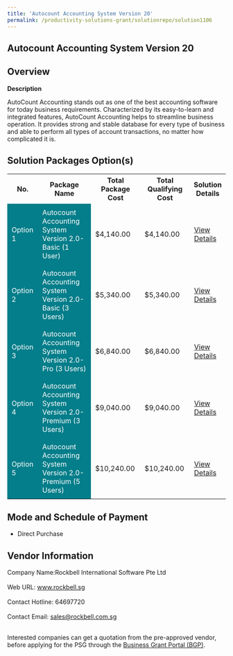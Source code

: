 ```yaml
---
title: 'Autocount Accounting System Version 20'
permalink: /productivity-solutions-grant/solutionrepo/solution1106
---
```


## Autocount Accounting System Version 20

## Overview

**Description**

AutoCount Accounting stands out as one of the best accounting software for today business requirements. Characterized by its easy-to-learn and integrated features, AutoCount Accounting helps to streamline business operation. It provides strong and stable database for every type of business and able to perform all types of account transactions, no matter how complicated it is.

## Solution Packages Option(s)

<table>
<tr>
<th><b>No.</b></th>
<th><b>Package Name</b></th>
<th><b>Total Package Cost</b></th>
<th><b>Total Qualifying Cost</b></th>
<th><b>Solution Details</b></th>
</tr>
<tr>
<td style='padding: 10px; background-color: #037E8A; color: #FFFFFF;'>Option 1</td>
<td style='padding: 10px; background-color: #037E8A; color: #FFFFFF;'>Autocount Accounting System Version 2.0-Basic (1 User)</td>
<td style='padding: 10px;'>$4,140.00</td>
<td style='padding: 10px;'>$4,140.00</td>
<td style='padding: 10px;'><a href='https://www.gobusiness.gov.sg/images/psg/Desensitised_Rockbell_20200195_Annex_3_20200630144608_Part_1.pdf' target='_blank'>View Details</a></td>
</tr>
<tr>
<td style='padding: 10px; background-color: #037E8A; color: #FFFFFF;'>Option 2</td>
<td style='padding: 10px; background-color: #037E8A; color: #FFFFFF;'>Autocount Accounting System Version 2.0-Basic (3 Users)</td>
<td style='padding: 10px;'>$5,340.00</td>
<td style='padding: 10px;'>$5,340.00</td>
<td style='padding: 10px;'><a href='https://www.gobusiness.gov.sg/images/psg/Desensitised_Rockbell_20200195_Annex_3_20200630144608_Part_2.pdf' target='_blank'>View Details</a></td>
</tr>
<tr>
<td style='padding: 10px; background-color: #037E8A; color: #FFFFFF;'>Option 3</td>
<td style='padding: 10px; background-color: #037E8A; color: #FFFFFF;'>Autocount Accounting System Version 2.0-Pro (3 Users)</td>
<td style='padding: 10px;'>$6,840.00</td>
<td style='padding: 10px;'>$6,840.00</td>
<td style='padding: 10px;'><a href='https://www.gobusiness.gov.sg/images/psg/Desensitised_Rockbell_20200195_Annex_3_20200630144608_Part_3.pdf' target='_blank'>View Details</a></td>
</tr>
<tr>
<td style='padding: 10px; background-color: #037E8A; color: #FFFFFF;'>Option 4</td>
<td style='padding: 10px; background-color: #037E8A; color: #FFFFFF;'>Autocount Accounting System Version 2.0-Premium (3 Users)</td>
<td style='padding: 10px;'>$9,040.00</td>
<td style='padding: 10px;'>$9,040.00</td>
<td style='padding: 10px;'><a href='https://www.gobusiness.gov.sg/images/psg/Desensitised_Rockbell_20200195_Annex_3_20200630144608_Part_4.pdf' target='_blank'>View Details</a></td>
</tr>
<tr>
<td style='padding: 10px; background-color: #037E8A; color: #FFFFFF;'>Option 5</td>
<td style='padding: 10px; background-color: #037E8A; color: #FFFFFF;'>Autocount Accounting System Version 2.0-Premium (5 Users)</td>
<td style='padding: 10px;'>$10,240.00</td>
<td style='padding: 10px;'>$10,240.00</td>
<td style='padding: 10px;'><a href='https://www.gobusiness.gov.sg/images/psg/Desensitised_Rockbell_20200195_Annex_3_20200630144608_Part_5.pdf' target='_blank'>View Details</a></td>
</tr>
</table>

## Mode and Schedule of Payment

 - Direct Purchase

## Vendor Information

 Company Name:Rockbell International Software Pte Ltd <br><br>Web URL: www.rockbell.sg <br><br>Contact Hotline: 64697720 <br><br>Contact Email: sales@rockbell.com.sg <br><br>

Interested companies can get a quotation from the pre-approved vendor, before applying for the PSG through the <a href='https://www.businessgrants.gov.sg/' target='_blank' rel='noopener'>Business Grant Portal (BGP)</a>.

<script src="/jquery/resize-tables.js"></script>

